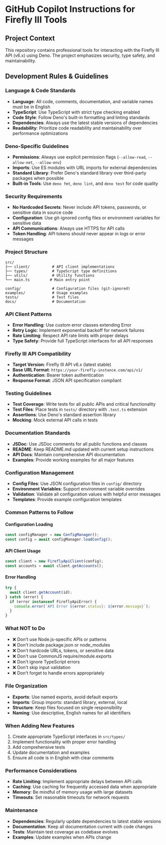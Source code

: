 # GitHub Copilot Instructions for Firefly III Tools

## Project Context

This repository contains professional tools for interacting with the Firefly III API (v6.x) using Deno. The project emphasizes security, type safety, and maintainability.

## Development Rules & Guidelines

### Language & Code Standards
- **Language**: All code, comments, documentation, and variable names must be in English
- **TypeScript**: Use TypeScript with strict type checking enabled
- **Code Style**: Follow Deno's built-in formatting and linting standards
- **Dependencies**: Always use the latest stable versions of dependencies
- **Readability**: Prioritize code readability and maintainability over performance optimizations

### Deno-Specific Guidelines
- **Permissions**: Always use explicit permission flags (`--allow-read`, `--allow-net`, `--allow-env`)
- **Imports**: Use ES modules with URL imports for external dependencies
- **Standard Library**: Prefer Deno's standard library over third-party packages when possible
- **Built-in Tools**: Use `deno fmt`, `deno lint`, and `deno test` for code quality

### Security Requirements
- **No Hardcoded Secrets**: Never include API tokens, passwords, or sensitive data in source code
- **Configuration**: Use git-ignored config files or environment variables for sensitive data
- **API Communications**: Always use HTTPS for API calls
- **Token Handling**: API tokens should never appear in logs or error messages

### Project Structure
```
src/
├── client/          # API client implementations
├── types/           # TypeScript type definitions
├── utils/           # Utility functions
└── main.ts         # Main entry point

config/              # Configuration files (git-ignored)
examples/            # Usage examples
tests/               # Test files
docs/                # Documentation
```

### API Client Patterns
- **Error Handling**: Use custom error classes extending Error
- **Retry Logic**: Implement exponential backoff for network failures
- **Rate Limiting**: Respect API rate limits with proper delays
- **Type Safety**: Provide full TypeScript interfaces for all API responses

### Firefly III API Compatibility
- **Target Version**: Firefly III API v6.x (latest stable)
- **Base URL Format**: `https://your-firefly-instance.com/api/v1/`
- **Authentication**: Bearer token authentication
- **Response Format**: JSON API specification compliant

### Testing Guidelines
- **Test Coverage**: Write tests for all public APIs and critical functionality
- **Test Files**: Place tests in `tests/` directory with `.test.ts` extension
- **Assertions**: Use Deno's standard assertion library
- **Mocking**: Mock external API calls in tests

### Documentation Standards
- **JSDoc**: Use JSDoc comments for all public functions and classes
- **README**: Keep README.md updated with current setup instructions
- **API Docs**: Maintain comprehensive API documentation
- **Examples**: Provide working examples for all major features

### Configuration Management
- **Config Files**: Use JSON configuration files in `config/` directory
- **Environment Variables**: Support environment variable overrides
- **Validation**: Validate all configuration values with helpful error messages
- **Templates**: Provide example configuration templates

### Common Patterns to Follow

#### Configuration Loading
```typescript
const configManager = new ConfigManager();
const config = await configManager.loadConfig();
```

#### API Client Usage
```typescript
const client = new FireflyApiClient(config);
const accounts = await client.getAccounts();
```

#### Error Handling
```typescript
try {
  await client.getAccount(id);
} catch (error) {
  if (error instanceof FireflyApiError) {
    console.error(`API Error ${error.status}: ${error.message}`);
  }
}
```

### What NOT to Do
- ❌ Don't use Node.js-specific APIs or patterns
- ❌ Don't include package.json or node_modules
- ❌ Don't hardcode URLs, tokens, or sensitive data
- ❌ Don't use CommonJS require/module.exports
- ❌ Don't ignore TypeScript errors
- ❌ Don't skip input validation
- ❌ Don't forget to handle errors appropriately

### File Organization
- **Exports**: Use named exports, avoid default exports
- **Imports**: Group imports: standard library, external, local
- **Structure**: Keep files focused on single responsibility
- **Naming**: Use descriptive, English names for all identifiers

### When Adding New Features
1. Create appropriate TypeScript interfaces in `src/types/`
2. Implement functionality with proper error handling
3. Add comprehensive tests
4. Update documentation and examples
5. Ensure all code is in English with clear comments

### Performance Considerations
- **Rate Limiting**: Implement appropriate delays between API calls
- **Caching**: Use caching for frequently accessed data when appropriate
- **Memory**: Be mindful of memory usage with large datasets
- **Timeouts**: Set reasonable timeouts for network requests

### Maintenance
- **Dependencies**: Regularly update dependencies to latest stable versions
- **Documentation**: Keep all documentation current with code changes
- **Tests**: Maintain test coverage as codebase evolves
- **Examples**: Update examples when APIs change
